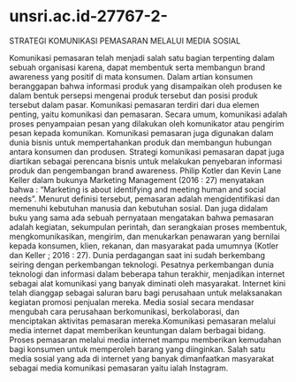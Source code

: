 # unsri.ac.id-27767-2-
STRATEGI KOMUNIKASI PEMASARAN MELALUI MEDIA SOSIAL

Komunikasi pemasaran telah menjadi salah satu bagian terpenting dalam sebuah organisasi karena, dapat membentuk serta membangun brand awareness yang positif di mata konsumen. Dalam artian konsumen beranggapan bahwa informasi produk yang disampaikan oleh produsen ke dalam bentuk persepsi mengenai produk tersebut dan posisi produk tersebut dalam pasar. Komunikasi pemasaran terdiri dari dua elemen penting, yaitu komunikasi dan pemasaran. Secara umum, komunikasi adalah proses penyampaian pesan yang dilakukan oleh komunikator atau pengirim pesan kepada komunikan. Komunikasi pemasaran juga digunakan dalam dunia bisnis untuk mempertahankan produk dan membangun hubungan antara konsumen dan produsen. Strategi komunikasi pemasaran dapat juga diartikan sebagai perencana bisnis untuk melakukan penyebaran informasi produk dan pengembangan brand awareness. Philip Kotler dan Kevin Lane Keller dalam bukunya Marketing Management (2016 : 27) menyatakan bahwa : “Marketing is about identifying and meeting human and social needs”. Menurut definisi tersebut, pemasaran adalah mengidentifikasi dan memenuhi kebutuhan manusia dan kebutuhan sosial. Dan juga didalam buku yang sama ada sebuah pernyataan mengatakan bahwa pemasaran adalah kegiatan, sekumpulan perintah, dan serangkaian proses membentuk, mengkomunikasikan, mengirim, dan menukarkan penawaran yang bernilai kepada konsumen, klien, rekanan, dan masyarakat pada umumnya (Kotler dan Keller ; 2016 : 27). Dunia perdagangan saat ini sudah berkembang seiring dengan perkembangan teknologi. Pesatnya perkembangan dunia teknologi dan informasi dalam beberapa tahun terakhir, menjadikan internet sebagai alat komunikasi yang banyak diminati oleh masyarakat. Internet kini telah dianggap sebagai saluran baru bagi perusahaan untuk melaksanakan kegiatan promosi penjualan mereka. Media sosial secara  mendasar mengubah cara perusahaan berkomunikasi, berkolaborasi, dan menciptakan aktivitas pemasaran mereka.Komunikasi pemasaran melalui media internet dapat memberikan keuntungan dalam berbagai bidang. Proses pemasaran melalui media internet mampu memberikan kemudahan bagi konsumen untuk memperoleh barang yang diinginkan. Salah satu media sosial yang ada di internet yang banyak dimanfaatkan masyarakat sebagai media komunikasi pemasaran yaitu ialah Instagram.
